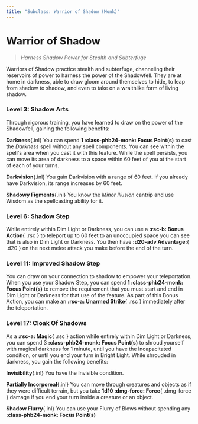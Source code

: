 ```yaml
---
title: "Subclass: Warrior of Shadow (Monk)"
---
```


<p style="display:none">
Harness Shadow Power for Stealth and Subterfuge
</p>

# Warrior of Shadow

> *Harness Shadow Power for Stealth and Subterfuge*

Warriors of Shadow practice stealth and subterfuge, channeling their reservoirs of power to harness the power of the Shadowfell. They are at home in darkness, able to draw gloom around themselves to hide, to leap from shadow to shadow, and even to take on a wraithlike form of living shadow.

### Level 3: Shadow Arts

Through rigorous training, you have learned to draw on the power of the Shadowfell, gaining the following benefits:

**Darkness**{.inl} You can spend **1 :class-phb24-monk: Focus Point(s)** to cast the *Darkness* spell without any spell components. You can see within the spell's area when you cast it with this feature. While the spell persists, you can move its area of darkness to a space within 60 feet of you at the start of each of your turns.

**Darkvision**{.inl} You gain Darkvision with a range of 60 feet. If you already have Darkvision, its range increases by 60 feet.

**Shadowy Figments**{.inl} You know the *Minor Illusion* cantrip and use Wisdom as the spellcasting ability for it.

### Level 6: Shadow Step

While entirely within Dim Light or Darkness, you can use a **:rsc-b: Bonus Action**{ .rsc } to teleport up to 60 feet to an unoccupied space you can see that is also in Dim Light or Darkness. You then have **:d20-adv Advantage:**{ .d20 } on the next melee attack you make before the end of the turn.

### Level 11: Improved Shadow Step

You can draw on your connection to shadow to empower your teleportation. When you use your Shadow Step, you can spend **1 :class-phb24-monk: Focus Point(s)** to remove the requirement that you must start and end in Dim Light or Darkness for that use of the feature. As part of this Bonus Action, you can make an **:rsc-a: Unarmed Strike**{ .rsc } immediately after the teleportation.

### Level 17: Cloak Of Shadows

As a **:rsc-a: Magic**{ .rsc } action while entirely within Dim Light or Darkness, you can spend 3 **:class-phb24-monk: Focus Point(s)** to shroud yourself with magical darkness for 1 minute, until you have the Incapacitated condition, or until you end your turn in Bright Light. While shrouded in darkness, you gain the following benefits:

**Invisibility**{.inl} You have the Invisible condition.

**Partially Incorporeal**{.inl} You can move through creatures and objects as if they were difficult terrain, but you take **1d10 :dmg-force: Force**{ .dmg-force } damage if you end your turn inside a creature or an object.

**Shadow Flurry**{.inl} You can use your Flurry of Blows without spending any **:class-phb24-monk: Focus Point(s)**

